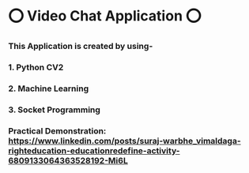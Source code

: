 # ⭕ Video Chat Application ⭕

### This Application is created by using-
### 1. Python CV2
### 2. Machine Learning
### 3. Socket Programming

### Practical Demonstration: https://www.linkedin.com/posts/suraj-warbhe_vimaldaga-righteducation-educationredefine-activity-6809133064363528192-Mi6L
